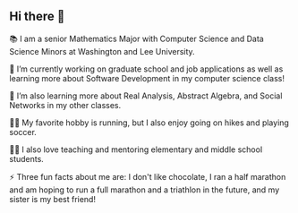 ## Hi there 👋

📚 I am a senior Mathematics Major with Computer Science and Data Science Minors at Washington and Lee University.

🔭 I’m currently working on graduate school and job applications as well as learning more about Software Development in my computer science class!

🌱 I’m also learning more about Real Analysis, Abstract Algebra, and Social Networks in my other classes.

🏃‍♀️ My favorite hobby is running, but I also enjoy going on hikes and playing soccer.

👩‍🏫 I also love teaching and mentoring elementary and middle school students.

⚡ Three fun facts about me are: I don't like chocolate, I ran a half marathon and am hoping to run a full marathon and a triathlon in the future, and my sister is my best friend!

